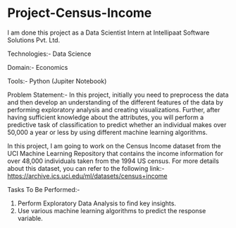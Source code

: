 # Project-Census-Income

I am done this project as a Data Scientist Intern at Intellipaat Software Solutions Pvt. Ltd.

Technologies:- Data Science

Domain:- Economics

Tools:- Python (Jupiter Notebook)

Problem Statement:- In this project, initially you need to preprocess the data and then develop an understanding of the different features of the data by performing exploratory analysis and creating visualizations. Further, after having sufficient knowledge about the attributes, you will perform a predictive task of classification to predict whether an individual makes over 50,000 a year or less by using different machine learning algorithms.
 
In this project, I am going to work on the Census Income dataset from the UCI Machine Learning Repository that contains the income information for over 48,000 individuals taken from the 1994 US census. For more details about this dataset, you can refer to the following link:- https://archive.ics.uci.edu/ml/datasets/census+income

Tasks To Be Performed:-
1. Perform Exploratory Data Analysis to find key insights.
2. Use various machine learning algorithms to predict the response variable.
